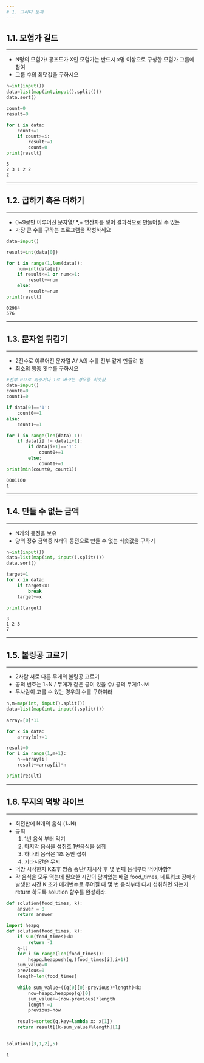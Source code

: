```yaml
---
# 1. 그리디 문제
---
```

## 1.1. 모험가 길드

---

- N명의 모험가/ 공포도가 X인 모험가는 반드시 x명 이상으로 구성한 모험가 그룹에 참여
- 그룹 수의 최댓값을 구하시오


```python
n=int(input())
data=list(map(int,input().split()))
data.sort()

count=0
result=0

for i in data:
    count+=1
    if count>=i:
        result+=1
        count=0
print(result)
```

    5
    2 3 1 2 2
    2


---

## 1.2. 곱하기 혹은 더하기

---

- 0~9로만 이루어진 문자열/ *,+ 연산자를 넣어 결과적으로 만들어질 수 있는
- 가장 큰 수를 구하는 프로그램을 작성하세요


```python
data=input()

result=int(data[0])

for i in range(1,len(data)):
    num=int(data[i])
    if result<=1 or num<=1:
        result+=num
    else:
        result*=num
print(result)
```

    02984
    576


---

## 1.3. 문자열 뒤깁기

---

- 2진수로 이루어진 문자열 A/ A의 수를 전부 같게 만들려 함
- 최소의 행동 횟수를 구하시오


```python
#전부 0으로 바꾸거나 1로 바꾸는 경우중 최솟값
data=input()
count0=0
count1=0

if data[0]=='1':
    count0+=1
else:
    count1+=1

for i in range(len(data)-1):
    if data[i] != data[i+1]:
        if data[i+1]=='1':
            count0+=1
        else:
            count1+=1
print(min(count0, count1))
```

    0001100
    1


---

## 1.4. 만들 수 없는 금액

---

- N개의 동전을 보유 
- 양의 정수 금액중 N개의 동전으로 만들 수 없는 최솟값을 구하기


```python
n=int(input())
data=list(map(int, input().split()))
data.sort()

target=1
for x in data:
    if target<x:
        break
    target+=x

print(target)

```

    3
    1 2 3
    7


---

## 1.5. 볼링공 고르기

---

- 2사람 서로 다른 무게의 볼링공 고르기
- 공의 번호는 1~N / 무게가 같은 공이 있을 수/ 공의 무게:1~M 
- 두사람이 고를 수 있는 경우의 수를 구하여라


```python
n,m=map(int, input().split())
data=list(map(int, input().split()))
    
array=[0]*11

for x in data:
    array[x]+=1

result=0
for i in range(1,m+1):
    n-=array[i]
    result+=array[i]*n

print(result)
```

---

## 1.6. 무지의 먹방 라이브

---

- 회전판에 N개의 음식 (1~N)
- 규칙
  1. 1번 음식 부터 먹기
  2. 마지막 음식을 섭취호 1번음식을 섭취
  3. 하나의 음식은 1초 동안 섭취
  4. 기타시간은 무시
- 먹방 시작한지 K초후 방송 중단/ 재시작 후 몇 번째 음식부터 먹어야함?
- 각 음식을 모두 먹는데 필요한 시간이 담겨있는 배열 food_times, 네트워크 장애가 발생한 시간 K 초가 매개변수로 주어질 때 몇 번 음식부터 다시 섭취하면 되는지 return 하도록 solution 함수를 완성하라.


```python
def solution(food_times, k):
    answer = 0
    return answer
```


```python
import heapq
def solution(food_times, k):
    if sum(food_times)<k:
        return -1
    q=[]
    for i in range(len(food_times)):
        heapq.heappush(q,(food_times[i],i+1))
    sum_value=0
    previous=0
    length=len(food_times)
    
    while sum_value+((q[0][0]-previous)*length)<k:
        now=heapq.heappop(q)[0]
        sum_value+=(now-previous)*length
        length-=1
        previous=now
    
    result=sorted(q,key=lambda x: x[1])
    return result[(k-sum_value)%length][1]
    
```


```python
solution([3,1,2],5)
```


    1

